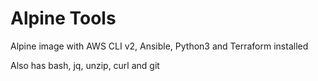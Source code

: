 # Alpine Tools

Alpine image with AWS CLI v2, Ansible, Python3 and Terraform installed

Also has bash, jq, unzip, curl and git
